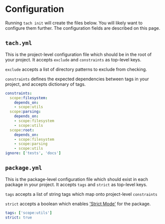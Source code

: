 # Configuration

Running `tach init` will create the files below. You will likely want to configure them further.
The configuration fields are described on this page.


## `tach.yml`

This is the project-level configuration file which should be in the root of your project.
It accepts `exclude` and `constraints` as top-level keys.

`exclude` accepts a list of directory patterns to exclude from checking.

`constraints` defines the expected dependencies between tags in your project, and accepts dictionary of tags.

```yaml
constraints:
  scope:filesystem:
    depends_on:
    - scope:utils
  scope:parsing:
    depends_on:
    - scope:filesystem
    - scope:utils
  scope:root:
    depends_on:
    - scope:filesystem
    - scope:parsing
    - scope:utils
ignore: ['tests', 'docs']
```


## `package.yml`

This is the package-level configuration file which should exist in each package in your project.
It accepts `tags` and `strict` as top-level keys.

`tags` accepts a list of string tags which map onto project-level `constraints`

`strict` accepts a boolean which enables ['Strict Mode'](strict-mode.md) for the package.

```yaml
tags: ['scope:utils']
strict: true
```
